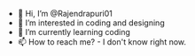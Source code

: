 - 👋 Hi, I’m @Rajendrapuri01
- 👀 I’m interested in coding and designing
- 🌱 I’m currently learning coding
- 📫 How to reach me? - I don't know right now.

<!---
Rajendrapuri01/Rajendrapuri01 is a ✨ special ✨ repository because its `README.md` (this file) appears on your GitHub profile.
You can click the Preview link to take a look at your changes.
--->
